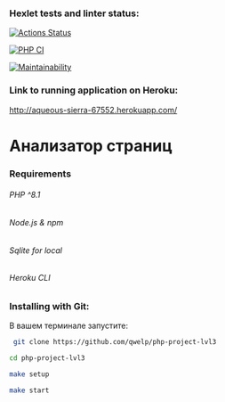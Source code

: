 ### Hexlet tests and linter status:
[![Actions Status](https://github.com/qwelp/php-project-lvl3/workflows/hexlet-check/badge.svg)](https://github.com/qwelp/php-project-lvl3/actions)

[![PHP CI](https://github.com/qwelp/php-project-lvl3/actions/workflows/workflow.yml/badge.svg)](https://github.com/qwelp/php-project-lvl3/actions/workflows/workflow.yml)

[![Maintainability](https://api.codeclimate.com/v1/badges/c4c0885f7330e2f9f234/maintainability)](https://codeclimate.com/github/qwelp/php-project-lvl3/maintainability)
### Link to running application on Heroku:
http://aqueous-sierra-67552.herokuapp.com/

# Анализатор страниц

### Requirements
###### PHP ^8.1
###### Node.js & npm
###### Sqlite for local
###### Heroku CLI

### Installing with Git:

В вашем терминале запустите:

  ```sh
   git clone https://github.com/qwelp/php-project-lvl3
  ```
  ```sh
 cd php-project-lvl3
  ```
  ```sh
 make setup
  ```
  ```sh
 make start
  ```
